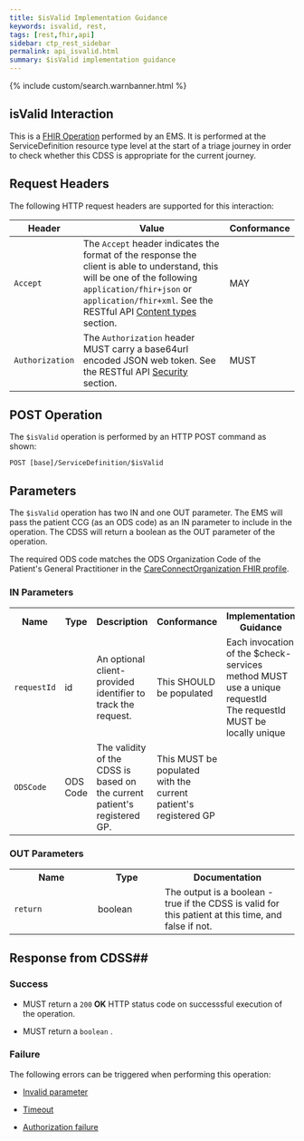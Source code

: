 ```yaml
---
title: $isValid Implementation Guidance
keywords: isvalid, rest,
tags: [rest,fhir,api]
sidebar: ctp_rest_sidebar
permalink: api_isvalid.html
summary: $isValid implementation guidance 
---
```

  
{% include custom/search.warnbanner.html %}
## isValid Interaction ##

This is a [FHIR Operation](https://www.hl7.org/fhir/stu3/operations.html) performed by an EMS. It is performed at the ServiceDefinition resource type level at the start of a triage journey in order to check whether this CDSS is appropriate for the current journey.

## Request Headers ##

The following HTTP request headers are supported for this interaction:


| Header               | Value |Conformance |
|----------------------|-------|-------|
| `Accept`      | The `Accept` header indicates the format of the response the client is able to understand, this will be one of the following `application/fhir+json` or `application/fhir+xml`. See the RESTful API [Content types](api_general_guidance.html#content-types) section. | MAY |
| `Authorization`      | The `Authorization` header MUST carry a base64url encoded JSON web token. See the RESTful API [Security](api_security.html) section. | MUST |  

## POST Operation

The `$isValid` operation is performed by an HTTP POST command as shown:

```
POST [base]/ServiceDefinition/$isValid
```

## Parameters ##

The `$isValid` operation has two IN and one OUT parameter. The EMS will pass the patient CCG (as an ODS code) as an IN parameter to include in the operation. The CDSS will return a boolean as the OUT parameter of the operation.

The required ODS code matches the ODS Organization Code of the Patient's General Practitioner in the [CareConnectOrganization FHIR profile](https://fhir.hl7.org.uk/STU3/StructureDefinition/CareConnect-Organization-1#Organization.identifier(odsOrganisationCode)).

### IN Parameters ##  

<table  style="min-width:100%;width:100%">
<tr>
<th  style="width:10%;">Name</th>
<th  style="width:5%;">Type</th>
<th  style="width:35%;">Description</th>
<th  style="width:15%;">Conformance</th>
<th  style="width:35%;">Implementation Guidance</th>
</tr>
<tr>
<td><code  class="highlighter-rouge">requestId</code></td>
<td>id</td>
<td>An optional client-provided identifier to track the request.</td>
<td>This SHOULD be populated</td>
<td>
Each invocation of the $check-services method MUST use a unique requestId<br/>
The requestId MUST be locally unique
</td>
</tr>
<tr>
<td><code  class="highlighter-rouge">ODSCode</code></td>
<td>ODS Code</td>
<td>
The validity of the CDSS is based on the current patient's registered GP.
</td>
<td>This MUST be populated with the current patient's registered GP</td>
<td></td>
</tr>
</table>

### OUT Parameters ###

<table  style="min-width:100%;width:100%">
<tr>
<th  style="width:25%;">Name</th>
<th  style="width:20%;">Type</th>
<th  style="width:40%;">Documentation</th>
</tr>
<tr>
<td><code  class="highlighter-rouge">return</code></td>
<td>boolean</td>
<td>
The output is a boolean - true if the CDSS is valid for this patient at this time, and false if not.
</td>
</tr>
</table>


## Response from CDSS##

  

### Success ###

* MUST return a <code  class="highlighter-rouge">200</code> **OK** HTTP status code on successsful execution of the operation.

* MUST return a <code  class="highlighter-rouge">boolean</code> .

### Failure ###

The following errors can be triggered when performing this operation:

*  [Invalid parameter](api_errorhandling.html#parameters)

*  [Timeout](api_errorhandling.html#time-out)

*  [Authorization failure](api_errorhandling.html)
<!--stackedit_data:
eyJoaXN0b3J5IjpbLTQ0NzQ5NzE4NSwtOTY1MDc5ODA3LDEyMD
k2NzExODAsLTEzNTE4Mzc0NDUsMTM0MzY2MjMxNCwtOTgyMjU2
NDU5XX0=
-->